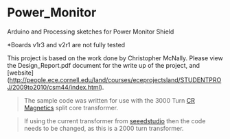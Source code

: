 Power_Monitor
=============

Arduino and Processing sketches for Power Monitor Shield

*Boards v1r3 and v2r1 are not fully tested

This project is based on the work done by Christopher McNally.
Please view the Design_Report.pdf document for the write up of the project, and [website] (http://people.ece.cornell.edu/land/courses/eceprojectsland/STUDENTPROJ/2009to2010/csm44/index.html).

>The sample code was written for use with the 3000 Turn [CR Magnetics](http://www.crmagnetics.com/Products/CR3100-Series-P75.aspx) split core transformer. 

>If using the current transformer from [seeedstudio](http://www.seeedstudio.com/depot/Noninvasive-AC-Current-Sensor-100A-max-p-547.html?cPath=25_28) then the code needs to be changed, as this is a 2000 turn transformer.



